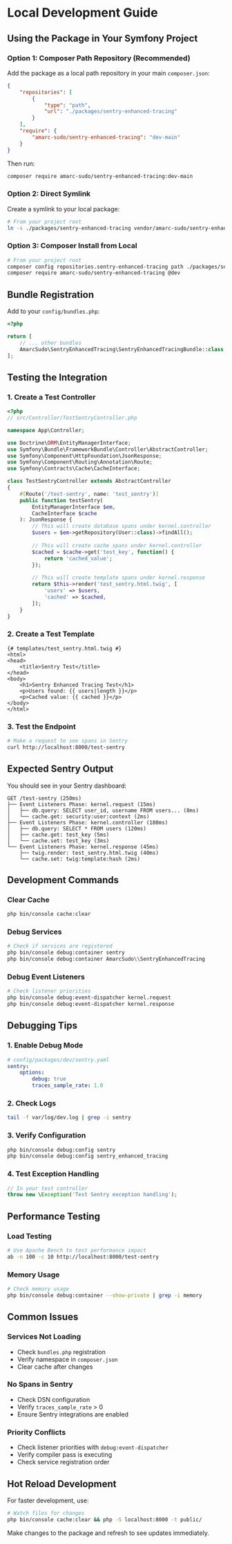 # Local Development Guide

## Using the Package in Your Symfony Project

### Option 1: Composer Path Repository (Recommended)

Add the package as a local path repository in your main `composer.json`:

```json
{
    "repositories": [
        {
            "type": "path",
            "url": "./packages/sentry-enhanced-tracing"
        }
    ],
    "require": {
        "amarc-sudo/sentry-enhanced-tracing": "dev-main"
    }
}
```

Then run:
```bash
composer require amarc-sudo/sentry-enhanced-tracing:dev-main
```

### Option 2: Direct Symlink

Create a symlink to your local package:

```bash
# From your project root
ln -s ./packages/sentry-enhanced-tracing vendor/amarc-sudo/sentry-enhanced-tracing
```

### Option 3: Composer Install from Local

```bash
# From your project root
composer config repositories.sentry-enhanced-tracing path ./packages/sentry-enhanced-tracing
composer require amarc-sudo/sentry-enhanced-tracing @dev
```

## Bundle Registration

Add to your `config/bundles.php`:

```php
<?php

return [
    // ... other bundles
    AmarcSudo\SentryEnhancedTracing\SentryEnhancedTracingBundle::class => ['all' => true],
];
```

## Testing the Integration

### 1. Create a Test Controller

```php
<?php
// src/Controller/TestSentryController.php

namespace App\Controller;

use Doctrine\ORM\EntityManagerInterface;
use Symfony\Bundle\FrameworkBundle\Controller\AbstractController;
use Symfony\Component\HttpFoundation\JsonResponse;
use Symfony\Component\Routing\Annotation\Route;
use Symfony\Contracts\Cache\CacheInterface;

class TestSentryController extends AbstractController
{
    #[Route('/test-sentry', name: 'test_sentry')]
    public function testSentry(
        EntityManagerInterface $em,
        CacheInterface $cache
    ): JsonResponse {
        // This will create database spans under kernel.controller
        $users = $em->getRepository(User::class)->findAll();
        
        // This will create cache spans under kernel.controller
        $cached = $cache->get('test_key', function() {
            return 'cached_value';
        });
        
        // This will create template spans under kernel.response
        return $this->render('test_sentry.html.twig', [
            'users' => $users,
            'cached' => $cached,
        ]);
    }
}
```

### 2. Create a Test Template

```twig
{# templates/test_sentry.html.twig #}
<html>
<head>
    <title>Sentry Test</title>
</head>
<body>
    <h1>Sentry Enhanced Tracing Test</h1>
    <p>Users found: {{ users|length }}</p>
    <p>Cached value: {{ cached }}</p>
</body>
</html>
```

### 3. Test the Endpoint

```bash
# Make a request to see spans in Sentry
curl http://localhost:8000/test-sentry
```

## Expected Sentry Output

You should see in your Sentry dashboard:

```
GET /test-sentry (250ms)
├── Event Listeners Phase: kernel.request (15ms)
│   ├── db.query: SELECT user_id, username FROM users... (8ms)
│   └── cache.get: security:user:context (2ms)
├── Event Listeners Phase: kernel.controller (180ms)
│   ├── db.query: SELECT * FROM users (120ms)
│   ├── cache.get: test_key (5ms)
│   └── cache.set: test_key (3ms)
└── Event Listeners Phase: kernel.response (45ms)
    ├── twig.render: test_sentry.html.twig (40ms)
    └── cache.set: twig:template:hash (2ms)
```

## Development Commands

### Clear Cache
```bash
php bin/console cache:clear
```

### Debug Services
```bash
# Check if services are registered
php bin/console debug:container sentry
php bin/console debug:container AmarcSudo\\SentryEnhancedTracing
```

### Debug Event Listeners
```bash
# Check listener priorities
php bin/console debug:event-dispatcher kernel.request
php bin/console debug:event-dispatcher kernel.response
```

## Debugging Tips

### 1. Enable Debug Mode
```yaml
# config/packages/dev/sentry.yaml
sentry:
    options:
        debug: true
        traces_sample_rate: 1.0
```

### 2. Check Logs
```bash
tail -f var/log/dev.log | grep -i sentry
```

### 3. Verify Configuration
```bash
php bin/console debug:config sentry
php bin/console debug:config sentry_enhanced_tracing
```

### 4. Test Exception Handling
```php
// In your test controller
throw new \Exception('Test Sentry exception handling');
```

## Performance Testing

### Load Testing
```bash
# Use Apache Bench to test performance impact
ab -n 100 -c 10 http://localhost:8000/test-sentry
```

### Memory Usage
```bash
# Check memory usage
php bin/console debug:container --show-private | grep -i memory
```

## Common Issues

### Services Not Loading
- Check `bundles.php` registration
- Verify namespace in `composer.json`
- Clear cache after changes

### No Spans in Sentry
- Check DSN configuration
- Verify `traces_sample_rate` > 0
- Ensure Sentry integrations are enabled

### Priority Conflicts
- Check listener priorities with `debug:event-dispatcher`
- Verify compiler pass is executing
- Check service registration order

## Hot Reload Development

For faster development, use:

```bash
# Watch files for changes
php bin/console cache:clear && php -S localhost:8000 -t public/
```

Make changes to the package and refresh to see updates immediately. 